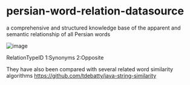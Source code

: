 # persian-word-relation-datasource
a comprehensive and structured knowledge base of the apparent and semantic relationship of all Persian words

![image](https://user-images.githubusercontent.com/8724064/155145697-2f863c43-64f5-49d0-8aa1-dd5e0ecdb519.png)

RelationTypeID
1:Synonyms
2:Opposite

They have also been compared with several related word similarity algorithms
https://github.com/tdebatty/java-string-similarity
